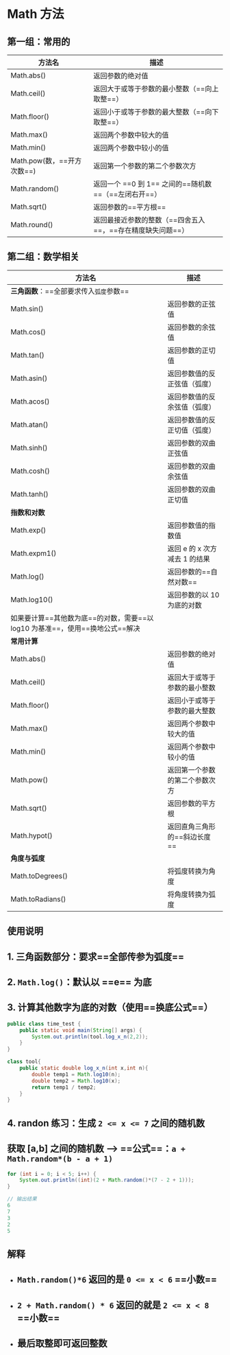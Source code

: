 # Math 方法

## 第一组：常用的

| 方法名                     | 描述                                                       |
| -------------------------- | ---------------------------------------------------------- |
| Math.abs()                 | 返回参数的绝对值                                           |
| Math.ceil()                | 返回大于或等于参数的最小整数（==向上取整==）               |
| Math.floor()               | 返回小于或等于参数的最大整数（==向下取整==）               |
| Math.max()                 | 返回两个参数中较大的值                                     |
| Math.min()                 | 返回两个参数中较小的值                                     |
| Math.pow(数，==开方次数==) | 返回第一个参数的第二个参数次方                             |
| Math.random()              | 返回一个 ==0 到 1== 之间的==随机数==（==左闭右开==）       |
| Math.sqrt()                | 返回参数的==平方根==                                       |
| Math.round()               | 返回最接近参数的整数（==四舍五入==，==存在精度缺失问题==） |

## 第二组：数学相关

| 方法名                                                                        | 描述                           |
| ----------------------------------------------------------------------------- | ------------------------------ |
| **三角函数**：==全部要求传入`弧度`参数==                                      |                                |
| Math.sin()                                                                    | 返回参数的正弦值               |
| Math.cos()                                                                    | 返回参数的余弦值               |
| Math.tan()                                                                    | 返回参数的正切值               |
| Math.asin()                                                                   | 返回参数值的反正弦值（弧度）   |
| Math.acos()                                                                   | 返回参数值的反余弦值（弧度）   |
| Math.atan()                                                                   | 返回参数值的反正切值（弧度）   |
| Math.sinh()                                                                   | 返回参数的双曲正弦值           |
| Math.cosh()                                                                   | 返回参数的双曲余弦值           |
| Math.tanh()                                                                   | 返回参数的双曲正切值           |
| **指数和对数**                                                                |                                |
| Math.exp()                                                                    | 返回参数值的指数值             |
| Math.expm1()                                                                  | 返回 e 的 x 次方减去 1 的结果  |
| Math.log()                                                                    | 返回参数的==自然对数==         |
| Math.log10()                                                                  | 返回参数的以 10 为底的对数     |
| 如果要计算==其他数为底==的对数，需要==以 log10 为基准==，使用==换地公式==解决 |                                |
| **常用计算**                                                                  |                                |
| Math.abs()                                                                    | 返回参数的绝对值               |
| Math.ceil()                                                                   | 返回大于或等于参数的最小整数   |
| Math.floor()                                                                  | 返回小于或等于参数的最大整数   |
| Math.max()                                                                    | 返回两个参数中较大的值         |
| Math.min()                                                                    | 返回两个参数中较小的值         |
| Math.pow()                                                                    | 返回第一个参数的第二个参数次方 |
| Math.sqrt()                                                                   | 返回参数的平方根               |
| Math.hypot()                                                                  | 返回直角三角形的==斜边长度==   |
| **角度与弧度**                                                                |                                |
| Math.toDegrees()                                                              | 将弧度转换为角度               |
| Math.toRadians()                                                              | 将角度转换为弧度               |

## 使用说明

## 1. 三角函数部分：要求==全部传参为弧度==

## 2. `Math.log()`：默认以 ==e== 为底

## 3. 计算其他数字为底的对数（使用==换底公式==）

```java
public class time_test {
    public static void main(String[] args) {
        System.out.println(tool.log_x_n(2,2));
    }
}

class tool{
    public static double log_x_n(int x,int n){
        double temp1 = Math.log10(n);
        double temp2 = Math.log10(x);
        return temp1 / temp2;
    }
}
```

## 4. randon 练习：生成 `2 <= x <= 7` 之间的随机数

## 获取 [a,b] 之间的随机数 --> ==公式==：`a + Math.random*(b - a + 1)`

```java
for (int i = 0; i < 5; i++) {
    System.out.println((int)(2 + Math.random()*(7 - 2 + 1)));
}

// 输出结果
6
7
3
2
5
```

## 解释

- ## `Math.random()*6` 返回的是 `0 <= x < 6` ==小数==
- ## `2 + Math.random() * 6` 返回的就是 `2 <= x < 8` ==小数==
- ## 最后取整即可返回整数
